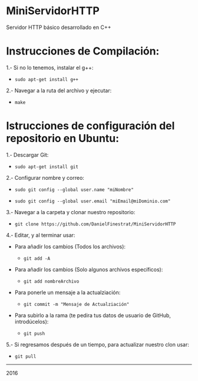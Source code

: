 # MiniServidorHTTP

Servidor HTTP básico desarrollado en C++

# Instrucciones de Compilación:

1.- Si no lo tenemos, instalar el g++:

  - ```sudo apt-get install g++```

2.- Navegar a la ruta del archivo y ejecutar:

  - ```make```

# Istrucciones de configuración del repositorio en Ubuntu:

1.- Descargar Git: 

  - ```sudo apt-get install git```

2.- Configurar nombre y correo:

  - ```sudo git config --global user.name "miNombre"```

  - ```sudo git config --global user.email "miEmail@miDominio.com"```

3.- Navegar a la carpeta y clonar nuestro repositorio:

  - ```git clone https://github.com/DanielFinestrat/MiniServidorHTTP```

4.- Editar, y al terminar usar:

- Para añadir los cambios (Todos los archivos):

  - ```git add -A```

- Para añadir los cambios (Solo algunos archivos específicos):

  - ```git add nombreArchivo```

- Para ponerle un mensaje a la actualziación:

  - ```git commit -m "Mensaje de Actualziación"```

- Para subirlo a la rama (te pedira tus datos de usuario de GitHub, introdúcelos):

  - ```git push```

5.- Si regresamos después de un tiempo, para actualizar nuestro clon usar:

  - ```git pull```

___
2016
